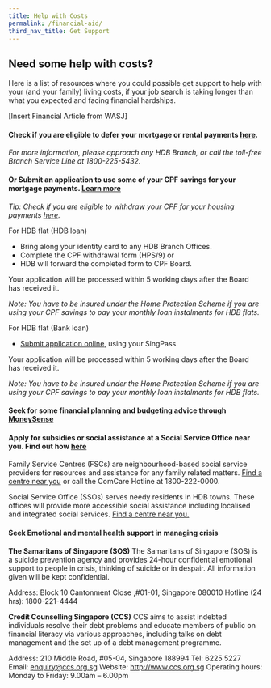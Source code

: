 ```yaml
---
title: Help with Costs
permalink: /financial-aid/
third_nav_title: Get Support
---
```


## Need some help with costs?

Here is a list of resources where you could possible get support to help with your (and your family) living costs, if your job search is taking longer than what you expected and facing financial hardships.

[Insert Financial Article from WASJ]

#### Check if you are eligible to defer your mortgage or rental payments [here](https://www.hdb.gov.sg/cs/infoweb/residential/servicing-your-hdb-loan/mortgage-loan/assistance-measures).
<em>For more information, please approach any HDB Branch, or call the toll-free Branch Service Line at 1800-225-5432.</em>

#### Or Submit an application to use some of your CPF savings for your mortgage payments. [Learn more](https://www.cpf.gov.sg/Members/Schemes/schemes/housing/public-housing-scheme)

<em>Tip: Check if you are eligible to withdraw your CPF for your housing payments [here](https://www.cpf.gov.sg/eSvc/Web/Schemes/CpfHousingUsage/Input1).</em>

For HDB flat (HDB loan)
- Bring along your identity card to any HDB Branch Offices.
- Complete the CPF withdrawal form (HPS/9) or 
- HDB will forward the completed form to CPF Board.

Your application will be processed within 5 working days after the Board has received it.

<em>Note: You have to be insured under the Home Protection Scheme if you are using your CPF savings to pay your monthly loan instalments for HDB flats.</em>


For HDB flat (Bank loan)
- [Submit application online](https://www.cpf.gov.sg/eSvc/Web/Services/MyRequest/MyRequestLanding), using your SingPass.

Your application will be processed within 5 working days after the Board has received it.

<em>Note: You have to be insured under the Home Protection Scheme if you are using your CPF savings to pay your monthly loan instalments for HDB flats.</em>

#### Seek for some financial planning and budgeting advice through [MoneySense](https://blog.moneysmart.sg/budgeting/credit-counselling-debt-management/)

#### Apply for subsidies or social assistance at a Social Service Office near you. Find out how [here](https://www.msf.gov.sg/Comcare/Pages/Short-to-Medium-Term-Assistance.aspx)

Family Service Centres (FSCs) are neighbourhood-based social service providers for resources and assistance for any family related matters.
[Find a centre near you](https://www.msf.gov.sg/dfcs/familyservice/default.aspx) or call the ComCare Hotline at 1800-222-0000.
 
Social Service Office (SSOs) serves needy residents in HDB towns. These offices will provide more accessible social assistance including localised and integrated social services.
[Find a centre near you.](https://www.msf.gov.sg/dfcs/sso/default.aspx)

#### Seek Emotional and mental health support in managing crisis
 
**The Samaritans of Singapore (SOS)**
The Samaritans of Singapore (SOS) is a suicide prevention agency and provides 24-hour confidential emotional support to people in crisis, thinking of suicide or in despair. All information given will be kept confidential.
 
Address: Block 10 Cantonment Close ,#01-01, Singapore 080010
Hotline (24 hrs): 1800-221-4444
 
**Credit Counselling Singapore (CCS)**
CCS aims to assist indebted individuals resolve their debt problems and educate members of public on financial literacy via various approaches, including talks on debt management and the set up of a debt management programme.
 
Address: 210 Middle Road, #05-04, Singapore 188994
Tel: 6225 5227
Email: enquiry@ccs.org.sg
Website: http://www.ccs.org.sg
Operating hours: Monday to Friday: 9.00am – 6.00pm
